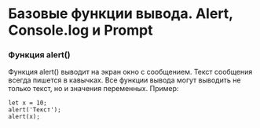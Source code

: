 # Базовые функции вывода. Alert, Сonsole.log и Prompt

### Функция alert()
Функция alert() выводит на экран окно с сообщением. Текст сообщения всегда пишется в кавычках. Все функции вывода могут выводить не только текст, но и значения переменных. Пример:

```
let x = 10;
alert('Текст');
alert(x);
```
